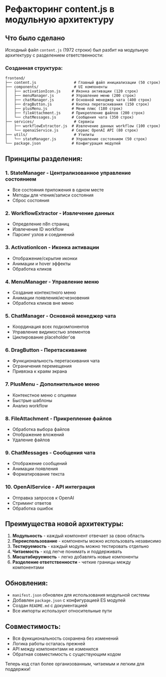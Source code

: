 # Рефакторинг content.js в модульную архитектуру

## Что было сделано

Исходный файл `content.js` (1972 строки) был разбит на модульную архитектуру с разделением ответственности:

### Созданная структура:

```
frontend/
├── content.js                 # Главный файл инициализации (50 строк)
├── components/                # UI компоненты
│   ├── activationIcon.js     # Иконка активации (120 строк)
│   ├── menuManager.js        # Управление меню (200 строк)
│   ├── chatManager.js        # Основной менеджер чата (400 строк)
│   ├── dragButton.js         # Кнопка перетаскивания (150 строк)
│   ├── plusMenu.js           # Меню плюс (180 строк)
│   ├── fileAttachment.js     # Прикрепление файлов (200 строк)
│   └── chatMessages.js       # Сообщения чата (350 строк)
├── services/                  # Сервисы
│   ├── workflowExtractor.js  # Извлечение данных workflow (100 строк)
│   └── openaiService.js      # Сервис OpenAI API (80 строк)
├── utils/                     # Утилиты
│   └── stateManager.js       # Управление состоянием (50 строк)
└── package.json              # Конфигурация модулей
```

## Принципы разделения:

### 1. **StateManager** - Централизованное управление состоянием
- Все состояния приложения в одном месте
- Методы для чтения/записи состояния
- Сброс состояния

### 2. **WorkflowExtractor** - Извлечение данных
- Определение n8n страниц
- Извлечение ID workflow
- Парсинг узлов и соединений

### 3. **ActivationIcon** - Иконка активации
- Отображение/скрытие иконки
- Анимации и hover эффекты
- Обработка кликов

### 4. **MenuManager** - Управление меню
- Создание контекстного меню
- Анимации появления/исчезновения
- Обработка кликов вне меню

### 5. **ChatManager** - Основной менеджер чата
- Координация всех подкомпонентов
- Управление видимостью элементов
- Циклирование placeholder'ов

### 6. **DragButton** - Перетаскивание
- Функциональность перетаскивания чата
- Ограничения перемещения
- Привязка к краям экрана

### 7. **PlusMenu** - Дополнительное меню
- Контекстное меню с опциями
- Быстрые шаблоны
- Анализ workflow

### 8. **FileAttachment** - Прикрепление файлов
- Обработка выбора файлов
- Отображение вложений
- Удаление файлов

### 9. **ChatMessages** - Сообщения чата
- Отображение сообщений
- Анимации появления
- Форматирование текста

### 10. **OpenAIService** - API интеграция
- Отправка запросов к OpenAI
- Стриминг ответов
- Обработка ошибок

## Преимущества новой архитектуры:

1. **Модульность** - каждый компонент отвечает за свою область
2. **Переиспользование** - компоненты можно использовать независимо
3. **Тестируемость** - каждый модуль можно тестировать отдельно
4. **Читаемость** - код легче понимать и поддерживать
5. **Масштабируемость** - легко добавлять новые компоненты
6. **Разделение ответственности** - четкие границы между компонентами

## Обновления:

- `manifest.json` обновлен для использования модульной системы
- Добавлен `package.json` с конфигурацией ES модулей
- Создан `README.md` с документацией
- Все импорты используют относительные пути

## Совместимость:

- Вся функциональность сохранена без изменений
- Логика работы осталась прежней
- API между компонентами не изменился
- Обратная совместимость с существующим кодом

Теперь код стал более организованным, читаемым и легким для поддержки!

